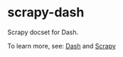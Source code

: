 scrapy-dash
===========

Scrapy docset for Dash.

To learn more, see: [Dash](http://kapeli.com/dash) and [Scrapy](http://scrapy.org) 

